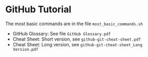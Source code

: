 # GitHub Tutorial

The most basic commands are in the file `most_basic_commands.sh`

- GitHub Glossary: See file `GitHub Glossary.pdf`
- Cheat Sheet: Short version, see  `github-git-cheat-sheet.pdf`
- Cheat Sheet: Long version, see  `github-git-cheat-sheet_Long Version.pdf`

```

```